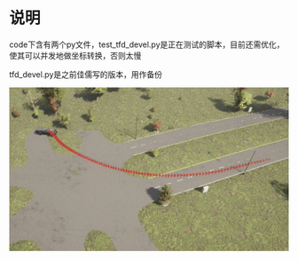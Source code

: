 # 说明
code下含有两个py文件，test_tfd_devel.py是正在测试的脚本，目前还需优化，使其可以并发地做坐标转换，否则太慢

tfd_devel.py是之前佳儒写的版本，用作备份

![单车场景复现](../gif/2.gif)
